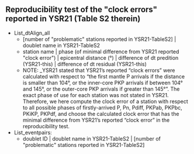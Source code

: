 Reproducibility test of the "clock errors" reported in YSR21 (Table S2 therein)
---
- List_dtAlign_all
  - [number of "problematic" stations reported in YSR21-TableS2] | doublet name in YSR21-TableS2
  - station name | phase (of minimal difference from YSR21 reported "clock error") | epicentral distance (°) | difference of dt predition (YSR21-this) | difference of dt residual (YSR21-this)
  - NOTE: _YSR21 stated that YSR21’s reported “clock errors” were calculated with respect to “the first mantle P arrivals if the distance is smaller than 104°, or the inner-core PKP arrivals if between 104° and 145°, or the outer-core PKP arrivals if greater than 145°”. The exact phase of use for each station was not stated in YSR21. Therefore, we here compute the clock error of a station with respect to all possible phases of firstly-arrived P, Pn, Pdiff, PKPab, PKPbc, PKiKP, PKPdf, and choose the calculated clock error that has the minimal difference from YSR21’s reported “clock error” in the reproducibility test.
- List_eventpairs:
  - doublet ID | doublet name in YSR21-TableS2 | [number of "problematic" stations reported in YSR21-TableS2]
